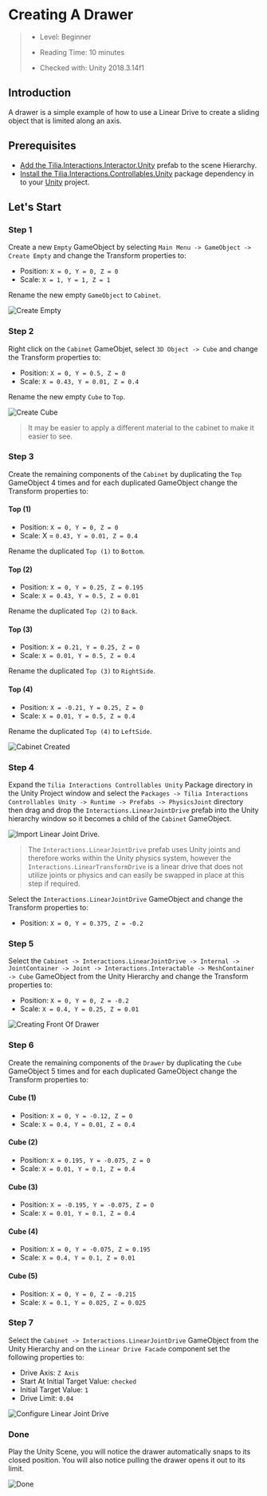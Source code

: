 # Creating A Drawer

> * Level: Beginner
>
> * Reading Time: 10 minutes
>
> * Checked with: Unity 2018.3.14f1

## Introduction

A drawer is a simple example of how to use a Linear Drive to create a sliding object that is limited along an axis.

## Prerequisites

* [Add the Tilia.Interactions.Interactor.Unity] prefab to the scene Hierarchy.
* [Install the Tilia.Interactions.Controllables.Unity] package dependency in to your [Unity] project.

## Let's Start

### Step 1

Create a new `Empty` GameObject by selecting `Main Menu -> GameObject -> Create Empty` and change the Transform properties to:

* Position: `X = 0, Y = 0, Z = 0`
* Scale: `X = 1, Y = 1, Z = 1`

Rename the new empty `GameObject` to `Cabinet`.

![Create Empty](assets/images/CreateEmpty.png)

### Step 2

Right click on the `Cabinet` GameObjet, select `3D Object -> Cube` and change the Transform properties to:

* Position: `X = 0, Y = 0.5, Z = 0`
* Scale: `X = 0.43, Y = 0.01, Z = 0.4`

Rename the new empty `Cube` to `Top`.

![Create Cube](assets/images/CreateTop.png)

> It may be easier to apply a different material to the cabinet to make it easier to see.

### Step 3

Create the remaining components of the `Cabinet` by duplicating the `Top` GameObject 4 times and for each duplicated GameObject change the Transform properties to:

#### Top (1)

* Position: `X = 0, Y = 0, Z = 0`
* Scale: X = `0.43, Y = 0.01, Z = 0.4`

Rename the duplicated `Top (1)` to `Bottom`.

#### Top (2)

* Position: `X = 0, Y = 0.25, Z = 0.195`
* Scale: `X = 0.43, Y = 0.5, Z = 0.01`

Rename the duplicated `Top (2)` to `Back`.

#### Top (3)

* Position: `X = 0.21, Y = 0.25, Z = 0`
* Scale: `X = 0.01, Y = 0.5, Z = 0.4`

Rename the duplicated `Top (3)` to `RightSide`.

#### Top (4)

* Position: `X = -0.21, Y = 0.25, Z = 0`
* Scale: `X = 0.01, Y = 0.5, Z = 0.4`

Rename the duplicated `Top (4)` to `LeftSide`.

![Cabinet Created](assets/images/CabinetCreated.png)

### Step 4

Expand the `Tilia Interactions Controllables Unity` Package directory in the Unity Project window and select the `Packages -> Tilia Interactions Controllables Unity -> Runtime -> Prefabs -> PhysicsJoint` directory then drag and drop the `Interactions.LinearJointDrive` prefab into the Unity hierarchy window so it becomes a child of the `Cabinet` GameObject.

![Import Linear Joint Drive.](assets/images/ImportLinearJointDrive.png)

> The `Interactions.LinearJointDrive` prefab uses Unity joints and therefore works within the Unity physics system, however the `Interactions.LinearTransformDrive` is a linear drive that does not utilize joints or physics and can easily be swapped in place at this step if required.

Select the `Interactions.LinearJointDrive` GameObject and change the Transform properties to:

* Position: `X = 0, Y = 0.375, Z = -0.2`

### Step 5

Select the `Cabinet -> Interactions.LinearJointDrive -> Internal -> JointContainer -> Joint -> Interactions.Interactable -> MeshContainer -> Cube` GameObject from the Unity Hierarchy and change the Transform properties to:

* Position: `X = 0, Y = 0, Z = -0.2`
* Scale: `X = 0.4, Y = 0.25, Z = 0.01`

![Creating Front Of Drawer](assets/images/CreatingFrontOfDrawer.png)

### Step 6

Create the remaining components of the `Drawer` by duplicating the `Cube` GameObject 5 times and for each duplicated GameObject change the Transform properties to:

#### Cube (1)

* Position: `X = 0, Y = -0.12, Z = 0`
* Scale: `X = 0.4, Y = 0.01, Z = 0.4`

#### Cube (2)

* Position: `X = 0.195, Y = -0.075, Z = 0`
* Scale: `X = 0.01, Y = 0.1, Z = 0.4`

#### Cube (3)

* Position: `X = -0.195, Y = -0.075, Z = 0`
* Scale: `X = 0.01, Y = 0.1, Z = 0.4`

#### Cube (4)

* Position: `X = 0, Y = -0.075, Z = 0.195`
* Scale: `X = 0.4, Y = 0.1, Z = 0.01`

#### Cube (5)

* Position: `X = 0, Y = 0, Z = -0.215`
* Scale: `X = 0.1, Y = 0.025, Z = 0.025`

### Step 7

Select the `Cabinet -> Interactions.LinearJointDrive` GameObject from the Unity Hierarchy and on the `Linear Drive Facade` component set the following properties to:

* Drive Axis: `Z Axis`
* Start At Initial Target Value: `checked`
* Initial Target Value: `1`
* Drive Limit: `0.04`

![Configure Linear Joint Drive](assets/images/ConfigureLinearJointDrive.png)

### Done

Play the Unity Scene, you will notice the drawer automatically snaps to its closed position. You will also notice pulling the drawer opens it out to its limit.

![Done](assets/images/Done.png)

[Add the Tilia.Interactions.Interactor.Unity]: https://github.com/ExtendRealityLtd/Tilia.Interactions.Interactables.Unity/tree/master/Documentation/HowToGuides/AddingAnInteractor
[Install the Tilia.Interactions.Controllables.Unity]: https://github.com/ExtendRealityLtd/Tilia.Interactions.Controllables.Unity/tree/master/Documentation/HowToGuides/Installation
[Unity]: https://unity3d.com/